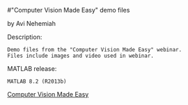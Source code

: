 #"Computer Vision Made Easy" demo files

by Avi Nehemiah

 

Description:	

	Demo files from the "Computer Vision Made Easy" webinar. 
	Files include images and video used in webinar.

MATLAB release:

 	MATLAB 8.2 (R2013b) 


[Computer Vision Made Easy](http://www.mathworks.com/matlabcentral/fileexchange/45951--computer-vision-made-easy--demo-files)